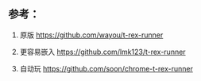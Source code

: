 ## 参考：


1. 原版
https://github.com/wayou/t-rex-runner

2. 更容易嵌入
https://github.com/lmk123/t-rex-runner

3. 自动玩
https://github.com/soon/chrome-t-rex-runner